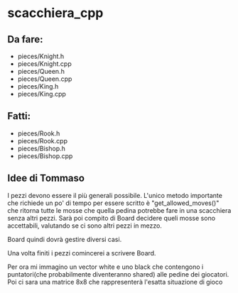 # scacchiera_cpp

## Da fare:

- pieces/Knight.h
- pieces/Knight.cpp
- pieces/Queen.h
- pieces/Queen.cpp
- pieces/King.h
- pieces/King.cpp

## Fatti:

- pieces/Rook.h
- pieces/Rook.cpp
- pieces/Bishop.h
- pieces/Bishop.cpp

## Idee di Tommaso

I pezzi devono essere il più generali possibile. L'unico metodo importante che richiede un po' di tempo per essere scritto è "get_allowed_moves()" che ritorna tutte le mosse che quella pedina potrebbe fare in una scacchiera senza altri pezzi. Sarà poi compito di Board decidere queli mosse sono accettabili, valutando se ci sono altri pezzi in mezzo.

Board quindi dovrà gestire diversi casi.

Una volta finiti i pezzi comincerei a scrivere Board.

Per ora mi immagino un vector white e uno black che contengono i puntatori(che probabilmente diventeranno shared) alle pedine dei giocatori.
Poi ci sara una matrice 8x8 che rappresenterà l'esatta situazione di gioco
